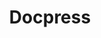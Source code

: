---
home: true
title: Docpress
heroImage: /images/docpress.png
actions:
  - text: Démarrage
    link: /guides/getting-started.html
    type: primary
  - text: Guides
    link: /guides/
    type: secondary

features:
  - title: Simplicité
    details: Simple à configurer, facile à builder
  - title: Vuepress-Powered
    details: Profitez de l'expérience de développement de Vuepress
  - title: Thèmes
    details: Un hème par défaut, customisable selon vos besoins
    footer: Généré avec Docpress
---